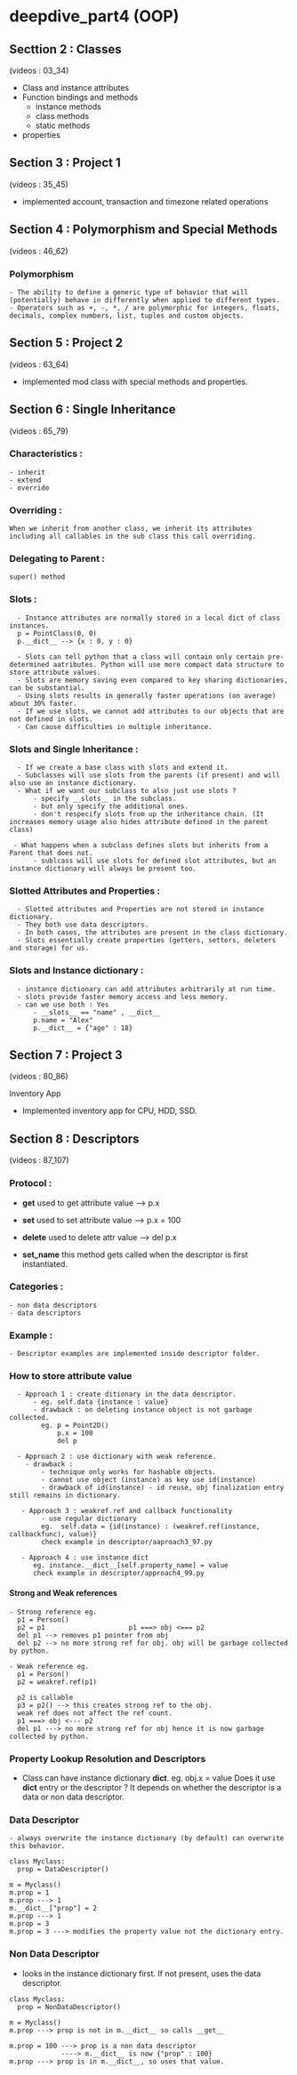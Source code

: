 # deepdive_part4 (OOP)
## Secttion 2 : Classes
  (videos : 03_34)
  
  - Class and instance attributes
  - Function bindings and methods
      - instance methods
      - class methods
      - static methods
  - properties
 
## Section 3 : Project 1
  (videos : 35_45)
  
  - implemented account, transaction and timezone related operations

## Section 4 : Polymorphism and Special Methods
  (videos : 46_62)
  
  ### Polymorphism 
    - The ability to define a generic type of behavior that will (potentially) behave in differently when applied to different types.
    - Operators such as +, -, *, / are polymorphic for integers, floats, decimals, complex numbers, list, tuples and custom objects.
  

## Section 5 : Project 2 
  (videos : 63_64)
  
  - implemented mod class with special methods and properties.

## Section 6 : Single Inheritance
  (videos : 65_79)
  
  ### Characteristics :
    - inherit
    - extend
    - override
  
  ### Overriding :
    When we inherit from another class, we inherit its attributes including all callables in the sub class this call overriding.
    
  ### Delegating to Parent : 
    super() method
  
  ### Slots : 
      - Instance attributes are normally stored in a local dict of class instances.
      p = PointClass(0, 0)
      p.__dict__ --> {x : 0, y : 0}
      
      - Slots can tell python that a class will contain only certain pre-determined aatributes. Python will use more compact data structure to store attribute values.
      - Slots are memory saving even compared to key sharing dictionaries, can be substantial.
      - Using slots results in generally faster operations (on average) about 30% faster.
      - If we use slots, we cannot add attributes to our objects that are not defined in slots.
      - Can cause difficulties in multiple inheritance.
      
  ### Slots and Single Inheritance : 
      - If we create a base class with slots and extend it.
      - Subclasses will use slots from the parents (if present) and will also use an instance dictionary.
      - What if we want our subclass to also just use slots ? 
          - specify __slots__ in the subclass.
          - but only specify the additional ones.
          - don't respecify slots from up the inheritance chain. (It increases memory usage also hides attribute defined in the parent class)
      
     - What happens when a subclass defines slots but inherits from a Parent that does not.
          - sublcass will use slots for defined slot attributes, but an instance dictionary will always be present too.
     
 ### Slotted Attributes and Properties :
      - Slotted attributes and Properties are not stored in instance dictionary.
      - They both use data descriptors.
      - In both cases, the attributes are present in the class dictionary.
      - Slots essentially create properties (getters, setters, deleters and storage) for us.
      
 ### Slots and Instance dictionary :
      - instance dictionary can add attributes arbitrarily at run time.
      - slots provide faster memory access and less memory.
      - can we use both : Yes
          - __slots__ == "name" , __dict__
          p.name = "Alex"
          p.__dict__ = {"age" : 18}
  
## Section 7 : Project 3
   (videos : 80_86)
   
   Inventory App
   - Implemented inventory app for CPU, HDD, SSD.

## Section 8 : Descriptors
   (videos : 87_107)
   
   ### Protocol :
   - __get__ 
        used to get attribute value --> p.x
   
   - __set__ 
       used to set attribute value --> p.x = 100
   
   - __delete__ 
       used to delete attr value --> del p.x
   
   - __set_name__ 
       this method gets called when the descriptor is first instantiated.
       
  ### Categories :
    - non data descriptors
    - data descriptors
    
  ### Example :
    - Descriptor examples are implemented inside descriptor folder.  
    
  ### How to store attribute value
      - Approach 1 : create ditionary in the data descriptor.
          - eg. self.data {instance : value} 
          - drawback : on deleting instance object is not garbage collected. 
            eg. p = Point2D()
                p.x = 100
                del p 
                
      - Approach 2 : use dictionary with weak reference.
        - drawback : 
            - technique only works for hashable objects.
            - cannot use object (instance) as key use id(instance)
            - drawback of id(instance) - id reuse, obj finalization entry still remains in dictionary.
       
       - Approach 3 : weakref.ref and callback functionality
            - use regular dictionary
            eg.  self.data = {id(instance) : (weakref.ref(instance, callbackfunc), value)}
            check example in descriptor/aaproach3_97.py
       
       - Approach 4 : use instance dict
          eg. instance.__dict__[self.property_name] = value
          check example in descriptor/approach4_99.py
          
   #### Strong and Weak references
    - Strong reference eg.
      p1 = Person()
      p2 = p1                     p1 ===> obj <=== p2
      del p1 --> removes p1 pointer from obj 
      del p2 --> no more strong ref for obj. obj will be garbage collected by python.
      
    - Weak reference eg.
      p1 = Person()
      p2 = weakref.ref(p1)
      
      p2 is callable
      p3 = p2() --> this creates strong ref to the obj.
      weak ref does not affect the ref count.
      p1 ===> obj <--- p2
      del p1 ---> no more strong ref for obj hence it is now garbage collected by python.
      
  ### Property Lookup Resolution and Descriptors
  
  - Class can have instance dictionary __dict__.
    eg. obj.x = value 
    Does it use __dict__ entry or the descriptor ?
    It depends on whether the descriptor is a data or non data descriptor.
    
  ### Data Descriptor 
    - always overwrite the instance dictionary (by default) can overwrite this behavior.
    
    class Myclass:
      prop = DataDescriptor()
      
    m = Myclass()
    m.prop = 1 
    m.prop ---> 1
    m.__dict__["prop"] = 2
    m.prop ---> 1
    m.prop = 3
    m.prop = 3 ---> modifies the property value not the dictionary entry.
    
 ### Non Data Descriptor
   - looks in the instance dictionary first. If not present, uses the data descriptor.
    
    class Myclass:
      prop = NonDataDescriptor()
      
    m = Myclass()
    m.prop ---> prop is not in m.__dict__ so calls __get__
    
    m.prop = 100 ---> prop is a non data descriptor
                 ----> m.__dict__ is now {"prop" : 100}
    m.prop ---> prop is in m.__dict__, so uses that value.
    
    
      
      
